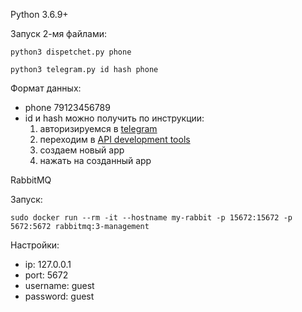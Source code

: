 Python 3.6.9+

Запуск 2-мя файлами:

`python3 dispetchet.py phone`

`python3 telegram.py id hash phone`

Формат данных:

- phone 79123456789
- id и hash можно получить по инструкции:
    1. авторизируемся в [telegram](https://my.telegram.org)
    2. переходим в [API development tools](https://my.telegram.org/apps)
    3. создаем новый app
    4. нажать на созданный app

RabbitMQ

Запуск:

`sudo docker run --rm -it --hostname my-rabbit -p 15672:15672 -p 5672:5672 rabbitmq:3-management`

Настройки:
- ip: 127.0.0.1
- port: 5672
- username: guest
- password: guest
